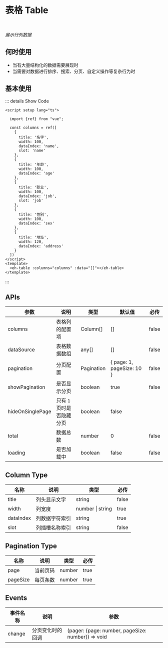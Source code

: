 # 表格 Table<BackTop />

<br/>

*展示行列数据*

## 何时使用

- 当有大量结构化的数据需要展现时
- 当需要对数据进行排序、搜索、分页、自定义操作等复杂行为时

<script setup lang="ts">

import {ref} from "vue";

const columns = ref([
  {
    title: '名字',
    width: 100,
    dataIndex: 'name',
    slot: 'name'
  },
  {
    title: '年龄',
    width: 100,
    dataIndex: 'age'
  },
  {
    title: '职业',
    width: 100,
    dataIndex: 'job',
    slot: 'job'
  },
  {
    title: '性别',
    width: 100,
    dataIndex: 'sex'
  },
  {
    title: '地址',
    width: 120,
    dataIndex: 'address'
  }
])
</script>

## 基本使用

<ClientOnly>
  <eh-table :columns="columns" :data="[]"></eh-table>
</ClientOnly>

::: details Show Code

```vue
<script setup lang="ts">

  import {ref} from "vue";

  const columns = ref([
    {
      title: '名字',
      width: 100,
      dataIndex: 'name',
      slot: 'name'
    },
    {
      title: '年龄',
      width: 100,
      dataIndex: 'age'
    },
    {
      title: '职业',
      width: 100,
      dataIndex: 'job',
      slot: 'job'
    },
    {
      title: '性别',
      width: 100,
      dataIndex: 'sex'
    },
    {
      title: '地址',
      width: 120,
      dataIndex: 'address'
    }
  ])
</script>
<template>
  <eh-table :columns="columns" :data="[]"></eh-table>
</template>
```

:::

## APIs

参数 | 说明 | 类型 | 默认值 | 必传
-- | -- | -- | -- | --
columns | 表格列的配置项 | Column[] | [] | false
dataSource | 表格数据数组 | any[] | [] | false
pagination | 分页配置 | Pagination | { page: 1&#44; pageSize: 10 } | false
showPagination | 是否显示分页 | boolean | true | false
hideOnSinglePage | 只有 `1` 页时是否隐藏分页 | boolean | false
total | 数据总数 | number | 0 | false
loading | 是否加载中 | boolean | false | false

## Column Type

名称 | 说明 | 类型 | 必传
-- | -- | -- | --
title | 列头显示文字 | string | false
width | 列宽度 | number &#124; string | true
dataIndex | 列数据字符索引 | string | true
slot | 列插槽名称索引 | string | false

## Pagination Type

名称 | 说明 | 类型 | 必传
-- | -- | -- | --
page | 当前页码 | number | true
pageSize | 每页条数 | number | true

## Events

事件名称 | 说明 | 参数
-- | -- | --
change | 分页变化时的回调 | (pager: {page: number, pageSize: number}) => void
